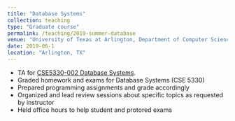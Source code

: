 ```yaml
---
title: "Database Systems"
collection: teaching
type: "Graduate course"
permalink: /teaching/2019-summer-database
venue: "University of Texas at Arlington, Department of Computer Science and Engineering"
date: 2019-06-1
location: "Arlington, TX"
---
```


* TA for [CSE5330-002 Database Systems](https://catalog.uta.edu/search/?P=CSE%205330). 
* Graded homework and exams for Database Systems (CSE 5330)
* Prepared programming assignments and grade accordingly
* Organized and lead review sessions about specific topics as requested by instructor
* Held office hours to help student and protored exams